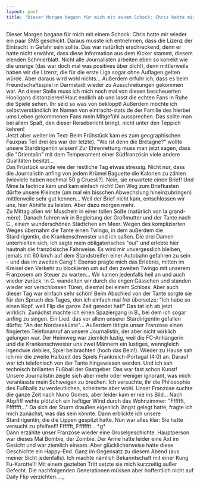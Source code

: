 ```yaml
---
layout: post
title: "Dieser Morgen begann für mich mit einem Schock: Chris hatte mir wieder ein paar SMS geschickt."
---
```


Dieser Morgen begann für mich mit einem Schock: Chris hatte mir wieder ein paar SMS geschickt. Daraus musste ich entnehmen, dass die Lizenz der Eintracht in Gefahr sein sollte. Das war natürlich erschreckend, denn er hatte nicht erwähnt, dass diese Information aus dem Kicker stammt, diesem elenden Schmierblatt. Nicht alle Journalisten arbeiten eben so korrekt wie die unsrige (das war doch mal was positives über dich!), denn mittlerweile haben wir die Lizenz, die für die erste Liga sogar ohne Auflagen gelten würde. Aber daraus wird wohl nichts... Außerdem erfuhr ich, dass es beim Freundschaftsspiel in Darmstadt wieder zu Ausschreitungen gekommen war. An dieser Stelle muss ich mich noch mal von diesen bescheuerten Hooligans distanzieren! Haut endlich ab und lasst die echten Fans in Ruhe die Spiele sehen. Ihr seid so was von bekloppt! Außerdem möchte ich selbstverständlich im Namen von eintracht-stats.de der Familie des hierbei ums Leben gekommenen Fans mein Mitgefühl aussprechen. Das sollte man bei allem Spaß, den dieser Reisebericht bringt, nicht unter den Teppich kehren!  
Jetzt aber weiter im Text: Beim Frühstück kam es zum geographischen Fauxpas Teil drei (es war der letzte). "Wo ist denn die Bretagne?" wollte unsere Stardirigentin wissen! Zur Ehrenrettung muss man jetzt sagen, dass die "Orientalin" mit dem Temperament einer Südfranzösin viele andere Qualitäten besitzt...  
Das Früstück wurde wie der restliche Tag etwas stressig. Nicht nur, dass die Journalistin anfing von jedem Krümel Baguette die Kalorien zu zählen (wieviele haben nochmal 50 g Cruesli?). Nein, sie erwartete einen Brief! Und Mme la factrice kam und kam einfach nicht! Den Weg zum Briefkasten dürfte unsere Kleinste (um mal ein bisschen Abwechslung hineinzubringen) mittlerweile sehr gut kennen... Weil der Brief nicht kam, entschlossen wir uns, hier Abhilfe zu leisten. Aber dazu morgen mehr.  
Zu Mittag aßen wir Muscheln in einer tollen Soße (natürlich von la grand-mère). Danach fuhren wir in Begleitung der Großmutter und der Tante nach C., einem wunderschönen Städtchen am Meer. Wegen des komplizierten Weges übernahm die Tante einen Twingo, in dem außerdem die Stardirigentin, die Krankenschwester und ich saßen. Die drei Damen unterhielten sich, ich sagte mein obligatorisches "oui" und erlebte hier hautnah die französische Fahrweise. Es wird mir unvergesslich bleiben, jemals mit 60 km/h auf dem Standstreifen einer Autobahn gefahren zu sein - und das im zweiten Gang!!! Ebenso prägte mich das Erlebnis, mitten im Kreisel den Verkehr zu blockieren um auf den zweiten Twingo mit unserem Franzosem am Steuer zu warten... Wir kamen jedenfalls heil an und auch wieder zurück. In C. wandelten wir durch die engen Gässchen und standen wieder vor verschlossen Türen, diesmal bei einem Schloss. Aber auch dieser Tag war einfach sehr schön! Beim Abschied von der Tante sorgte sie für den Spruch des Tages, den ich einfach mal frei übersetze: "Ich habe so einen Kopf, weil Flip die ganze Zeit geredet hat!" Das tat ich ab jetzt wirklich. Zunächst machte ich einen Spaziergang in B., bei dem ich sogar anfing zu singen. Ein Lied, das vor allem unserer Stardirigentin gefallen dürfte: "An der Nordseeküste"... Außerdem tätigte unser Franzose einen fingierten Telefonanruf an unsere Journalistin, der aber nicht wirklich gelungen war. Der Heimweg war ziemlich lustig, weil die FC-Anhängerin und die Krankenschwester uns zwei Männern ein lustiges, wenngleich irgendwie debiles, Spiel beibrachten (hoch das Bein!). Wieder zu Hause sah ich mir die zweite Halbzeit des Spiels Frankreich-Portugal (4:0) an. Darauf war ich telefonisch von der Tante hingewiesen worden. Und ich sah technisch brillanten Fußball der Gastgeber. Das war fast schon Kunst! Unsere Journalistin zeigte sich aber mehr oder weniger ignorant, was mich veranlasste mein Schweigen zu brechen. Ich versuchte, ihr die Philosophie des Fußballs zu verdeutlichen, scheiterte aber wohl. Unser Franzose suchte die ganze Zeit nach Nuno Gomes, aber leider kam er nie ins Bild... Nach Abpfiff wehte plötzlich ein heftiger Wind durch das Wohnzimmer: "Fffffft, Ffffffft..." Da sich der Sturm draußen eigenlich längst gelegt hatte, fragte ich mich zunächst, was das sein könnte. Dann erblickte ich unsere Stardirigentin, die die Lippen gespitzt hatte. Nun war alles klar: Sie hatte versucht zu pfeifen!!! Fffffft, Ffffffft... \*g\*  
Dann erzählte unser Franzose wieder eine Gruselgeschichte. Hauptperson war dieses Mal Bombie, der Zombie. Der Arme hatte leider eine Axt im Gesicht und war ziemlich einsam. Aber glücklicherweise hatte diese Geschichte ein Happy-End. Ganz im Gegensatz zu diesem Abend (aus meiner Sicht jedenfalls). Ich machte nämlich Bekanntschaft mit einer Kung Fu-Karotte!!! Mit einem gezielten Tritt setzte sie mich kurzzeitig außer Gefecht. Die nachfolgenden Generationen müssen aber hoffentlich nicht auf Daily Flip verzichten...._
